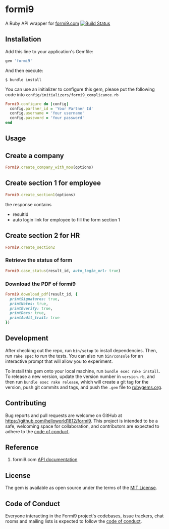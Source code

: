 # formi9

A Ruby API wrapper for [formi9.com](https://www.formi9.com/FormI9Api/swagger/ui/index) [![Build Status](https://secure.travis-ci.org/helloworld1812/formi9.svg)](http://travis-ci.org/helloworld1812/formi9)


## Installation

Add this line to your application's Gemfile:

```ruby
gem 'formi9'
```

And then execute:

    $ bundle install

You can use an initializer to configure this gem, please put the following code into `config/initializers/formi9_complicance.rb`

```ruby
Formi9.configure do |config|
  config.partner_id = 'Your Partner Id'
  config.username = 'Your username'
  config.password = 'Your password'
end
```

## Usage

## Create a company

```ruby
Formi9.create_company_with_mou(options)
```


## Create section 1 for employee

```ruby
Formi9.create_section1(options)
```
the response contains

- resultId
- auto login link for employee to fill the form section 1


## Create section 2 for HR

```ruby
Formi9.create_section2
```

### Retrieve the status of form

```ruby
Formi9.case_status(result_id, auto_login_url: true)
```

### Download the PDF of formi9

```ruby
Formi9.download_pdf(result_id, {
  printSignatures: true,
  printNotes: true,
  printEverify: true,
  printDocs: true,
  printAudit_trail: true 
})
```

## Development

After checking out the repo, run `bin/setup` to install dependencies. Then, run `rake spec` to run the tests. You can also run `bin/console` for an interactive prompt that will allow you to experiment.

To install this gem onto your local machine, run `bundle exec rake install`. To release a new version, update the version number in `version.rb`, and then run `bundle exec rake release`, which will create a git tag for the version, push git commits and tags, and push the `.gem` file to [rubygems.org](https://rubygems.org).

## Contributing

Bug reports and pull requests are welcome on GitHub at https://github.com/helloworld1812/formi9. This project is intended to be a safe, welcoming space for collaboration, and contributors are expected to adhere to the [code of conduct](https://github.com/helloworld1812/formi9/blob/master/CODE_OF_CONDUCT.md).

## Reference

1. formi9.com [API documentation](https://www.formi9.com/FormI9Api/swagger/ui/index)


## License

The gem is available as open source under the terms of the [MIT License](https://opensource.org/licenses/MIT).

## Code of Conduct

Everyone interacting in the Formi9 project's codebases, issue trackers, chat rooms and mailing lists is expected to follow the [code of conduct](https://github.com/helloworld1812/formi9/blob/master/CODE_OF_CONDUCT.md).
